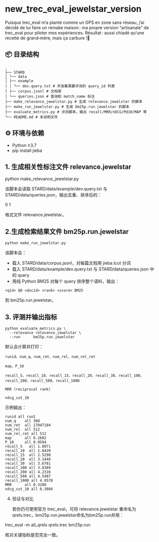 # new_trec_eval_jewelstar_version
Puisque trec_eval m’a planté comme un GPS en zone sans réseau, j’ai décidé de lui faire un remake maison : ma propre version “artisanale” de trec_eval pour piloter mes expériences. Résultat : aussi chiadé qu’une recette de grand‑mère, mais ça carbure !🦐

## 📦 目录结构
```
.
├── STARD
│ └── data
│ ├── example
│ │ └── dev.query.txt # 开发集需要评测的 query_id 列表
│ ├── corpus.jsonl # 文档库
│ └── queries.json # 查询和 match_name 标注
├── make_relevance_jewelstar.py # 生成 relevance.jewelstar 的脚本
├── make_run_jewelstar.py # 生成 bm25p.run.jewelstar 的脚本
├── evaluate_metrics.py # 评测脚本，输出 recall/MRR/nDCG/P@10/MAP 等
└── README.md # 本说明文件
```


## ⚙️ 环境与依赖

- Python ≥3.7
- pip install jieba


## 1. 生成相关性标注文件 relevance.jewelstar


python make_relevance_jewelstar.py


该脚本会读取 STARD/data/example/dev.query.txt 与 STARD/data/queries.json，输出去重、排序后的：

<qid> 0 <docid> 1

格式文件 relevance.jewelstar。

## 2.生成检索结果文件 bm25p.run.jewelstar

```
python make_run_jewelstar.py
```

该脚本会：

- 载入 STARD/data/corpus.jsonl，对每篇文档用 jieba.lcut 分词
- 载入 STARD/data/example/dev.query.txt 与 STARD/data/queries.json 中的 query
- 用纯 Python BM25 对每个 query 排序整个语料，输出：

```
<qid> Q0 <docid> <rank> <score> BM25
```

到 bm25p.run.jewelstar。
## 3. 评测并输出指标

```
python evaluate_metrics.py \
  --relevance relevance.jewelstar \
  --run      bm25p.run.jewelstar
```

默认会计算并打印：

    runid、num_q、num_ret、num_rel、num_rel_ret
    
    map、P_10
    
    recall_5、recall_10、recall_15、recall_20、recall_30、recall_100、recall_200、recall_500、recall_1000
    
    MRR (reciprocal rank)
    
    ndcg_cut_10

示例输出：

```
runid all run1
num_q    all 308
num_ret  all 17047184
num_rel  all 512
num_rel_ret all 512
map      all 0.2602
P_10     all 0.0594
recall_5   all 1.0971
recall_10  all 1.8420
recall_15  all 2.5290
recall_20  all 3.1448
recall_30  all 3.6781
recall_100 all 3.8389
recall_200 all 4.2316
recall_500 all 4.5487
recall_1000 all 4.9578
MRR      all 0.3280
ndcg_cut_10 all 0.3084
```

4. 验证与对比

    若你仍可使用官方 trec_eval，可将 relevance.jewelstar 重命名为 qrels.trec，bm25p.run.jewelstar命名为bm25p.run并用：

trec_eval -m all_qrels qrels.trec bm25p.run

核对关键指标是否完全一致。
